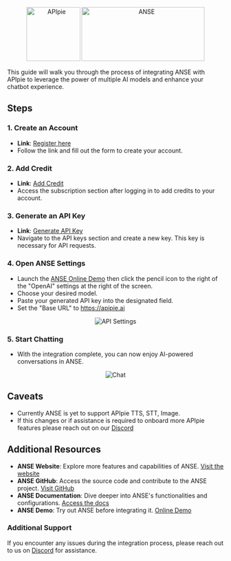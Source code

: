 <div align="center">
    <img src="https://apipie.ai/docs/img/apipie-logo.png" alt="APIpie" width="125" height="125"style={{ marginRight: '20px' }} />
    <img src="https://apipie.ai/docs/img/ANSE.png" alt="ANSE" width="286" height="125" />

</div>


This guide will walk you through the process of integrating ANSE with APIpie to leverage the power of multiple AI models and enhance your chatbot experience.

## Steps

### 1. Create an Account
- **Link**: [Register here](https://apipie.ai/profile/auth/register)
- Follow the link and fill out the form to create your account.

### 2. Add Credit
- **Link**: [Add Credit](https://apipie.ai/profile/subscribe)
- Access the subscription section after logging in to add credits to your account.

### 3. Generate an API Key
- **Link**: [Generate API Key](https://apipie.ai/profile/api-keys)
- Navigate to the API keys section and create a new key. This key is necessary for API requests.

### 4. Open ANSE Settings
- Launch the [ANSE Online Demo](https://anse.app/) then click the pencil icon to the right of the "OpenAI" settings at the right of the screen.
- Choose your desired model. 
- Paste your generated API key into the designated field.
- Set the "Base URL" to https://apipie.ai 

<div align="center">
    <img src="https://apipie.ai/docs/img/Integrations/ANSE/API.png" alt="API Settings"/>
</div>

### 5. Start Chatting
- With the integration complete, you can now enjoy AI-powered conversations in ANSE.

<div align="center">
    <img src="https://apipie.ai/docs/img/Integrations/ANSE/chat.png" alt="Chat" style={{ marginRight: '20px' }} />
</div>

## Caveats 
- Currently ANSE is yet to support APIpie TTS, STT, Image. 
- If this changes or if assistance is required to onboard more APIpie features please reach out on our [Discord](https://discord.gg/hs82THc9Tw)


## Additional Resources
- **ANSE Website**: Explore more features and capabilities of ANSE. [Visit the website](https://anse.app/)
- **ANSE GitHub**: Access the source code and contribute to the ANSE project. [Visit GitHub](https://github.com/anse-app/anse)
- **ANSE Documentation**: Dive deeper into ANSE's functionalities and configurations. [Access the docs](https://docs.anse.app/)
- **ANSE Demo**: Try out ANSE before integrating it. [Online Demo](https://anse.app/) 

### Additional Support
If you encounter any issues during the integration process, please reach out to us on [Discord](https://discord.gg/hs82THc9Tw) for assistance.
